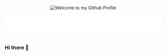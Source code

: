 <!-- "Hero" Header -->
<div align="center">
  <img src="https://github.com/GoldenManBel/GoldenManBel/blob/master/images/welcome.png?raw=true" style="max-width: 100%;" alt="Welcome to my Github Profile" />
  <br />
  <br />
  <img height="50" alt="My Name is Alexander and I like Node.js and React" src="images/personal_note.svg" />
  <br />
  <br />

</div>

### Hi there 👋

<!--
**GoldenManBel/GoldenManBel** is a ✨ _special_ ✨ repository because its `README.md` (this file) appears on your GitHub profile.

Here are some ideas to get you started:

- 🔭 I’m currently working on ...
- 🌱 I’m currently learning ...
- 👯 I’m looking to collaborate on ...
- 🤔 I’m looking for help with ...
- 💬 Ask me about ...
- 📫 How to reach me: ...
- 😄 Pronouns: ...
- ⚡ Fun fact: ...
-->
